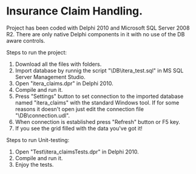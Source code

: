 # Insurance Claim Handling.
Project has been coded with Delphi 2010 and Microsoft SQL Server 2008 R2. There are only native Delphi components in it with no use of the DB aware controls.

Steps to run the project:

1. Download all the files with folders.
2. Import database by runnig the script "\DB\itera_test.sql" in MS SQL Server Management Studio.
3. Open "itera_claims.dpr" in Delphi 2010.
4. Compile and run it.
5. Press "Settings" button to set connection to the imported database named "itera_claims" with the standard Windows tool. If for some reasons it doesn't open just edit the connection file "\DB\connection.udl".
6. When connection is established press "Refresh" button or F5 key.
7. If you see the grid filled with the data you've got it!

Steps to run Unit-testing:

1. Open "Test\itera_claimsTests.dpr" in Delphi 2010.
2. Compile and run it.
3. Enjoy the tests.
